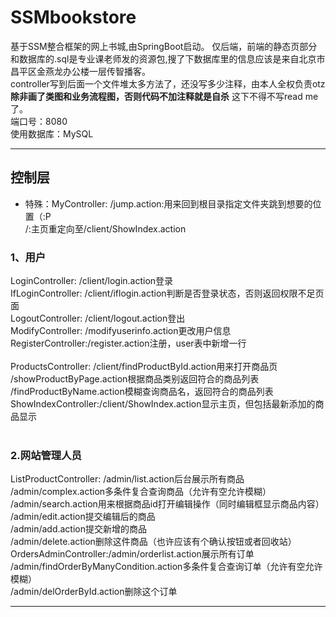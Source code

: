 # SSMbookstore
基于SSM整合框架的网上书城,由SpringBoot启动。
仅后端，前端的静态页部分和数据库的.sql是专业课老师发的资源包,搜了下数据库里的信息应该是来自北京市昌平区金燕龙办公楼一层传智播客。</br>
controller写到后面一个文件堆太多方法了，还没写多少注释，由本人全权负责otz</br>
**除非画了类图和业务流程图，否则代码不加注释就是自杀**
这下不得不写read me了。 </br>
端口号：8080</br>
使用数据库：MySQL</br>
***
## 控制层

* 特殊：MyController: /jump.action:用来回到根目录指定文件夹跳到想要的位置（:P</br>
					/:主页重定向至/client/ShowIndex.action</br>

### 1、用户
LoginController: /client/login.action登录</br>
IfLoginController: /client/iflogin.action判断是否登录状态，否则返回权限不足页面</br>
LogoutController: /client/logout.action登出 </br>
ModifyController: /modifyuserinfo.action更改用户信息</br>
RegisterController:/register.action注册，user表中新增一行</br>
</br>
ProductsController:  /client/findProductById.action用来打开商品页</br>
								/showProductByPage.action根据商品类别返回符合的商品列表</br>
								/findProductByName.action模糊查询商品名，返回符合的商品列表</br>
ShowIndexController:/client/ShowIndex.action显示主页，但包括最新添加的商品显示</br>
</br>
### 2.网站管理人员
ListProductController: /admin/list.action后台展示所有商品</br>
									/admin/complex.action多条件复合查询商品（允许有空允许模糊）</br>
									/admin/search.action用来根据商品id打开编辑操作（同时编辑框显示商品内容）</br>
									/admin/edit.action提交编辑后的商品</br>
									/admin/add.action提交新增的商品</br>
									/admin/delete.action删除这件商品（也许应该有个确认按钮或者回收站）</br>
OrdersAdminController:/admin/orderlist.action展示所有订单</br>
									 /admin/findOrderByManyCondition.action多条件复合查询订单（允许有空允许模糊）</br>
									 /admin/delOrderById.action删除这个订单</br>
***
